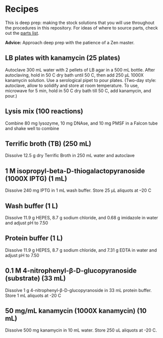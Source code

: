 # Recipes 

This is deep prep: making the stock solutions that you will use throughout the procedures in this repository. For ideas of where to source parts, check out the [parts list](https://docs.google.com/spreadsheets/d/106pUlbfcXcYa9Vg8fXZFAt3Imil9BYLZ1ztZ-R9lcZw/edit?usp=sharing). 

**Advice:** Approach deep prep with the patience of a Zen master. 

## LB plates with kanamycin (25 plates)

Autoclave 300 mL water with 2 pellets of LB agar in a 500 mL bottle. After autoclaving, hold in 50 C dry bath until 50 C, then add 250 μL 1000X kanamycin solution. Use a serological pipet to pour plates. (Two-day style: autoclave, allow to solidify and store at room temperature. To use, microwave for 5 min, hold in 50 C dry bath till 50 C, add kanamycin, and pour.)

## Lysis mix (100 reactions)

Combine 80 mg lysozyme, 10 mg DNAse, and 10 mg PMSF in a Falcon tube and shake well to combine

## Terrific broth (TB) (250 mL)

Dissolve 12.5 g dry Terrific Broth in 250 mL water and autoclave

## 1 M isopropyl-beta-D-thiogalactopyranoside (1000X IPTG) (1 mL) 

Dissolve 240 mg IPTG in 1 mL wash buffer. Store 25 μL aliquots at –20 C

## Wash buffer (1 L)

Dissolve 11.9 g HEPES, 8.7 g sodium chloride, and 0.68 g imidazole in water and adjust pH to 7.50

## Protein buffer (1 L)

Dissolve 11.9 g HEPES, 8.7 g sodium chloride, and 7.31 g EDTA in water and adjust pH to 7.50

## 0.1 M 4-nitrophenyl-β-D-glucopyranoside (substrate) (33 mL)

Dissolve 1 g 4-nitrophenyl-β-D-glucopyranoside in 33 mL protein buffer. Store 1 mL aliquots at -20 C

## 50 mg/mL kanamycin (1000X kanamycin) (10 mL)

Dissolve 500 mg kanamycin in 10 mL water. Store 250 uL aliquots at -20 C. 
